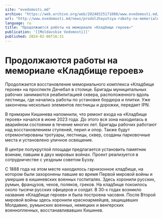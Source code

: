 ```yaml
---
site: "evedomosti.md"
archive: "https://web.archive.org/web/20240325171008/www.evedomosti.md/news/prodolzhayutsya-raboty-na-memoriale-kladbishe-geroev"
url: "http://www.evedomosti.md/news/prodolzhayutsya-raboty-na-memoriale-kladbishe-geroev"
language: ru
title: "Продолжаются работы на мемориале «Кладбище героев»"
publication: '[[Moldavskie Vedomosti]]'
published: 2024-02-06T16:31
---
```


# Продолжаются работы на мемориале «Кладбище героев»

Продолжается восстановление мемориального комплекса «Кладбище героев» на проспекте Дечебал в столице. Бригады муниципальных рабочих занимаются реабилитацией сквера, расположенного вдоль лестницы, где начались работы по установке бордюра и плитки. Уже закончены несколько элементов лестницы и дорожки, передает IPN.

В примэрии Кишинева напомнили, что ремонт входа на «Кладбище героев» начался в июне 2023 года. До этого вся зона находилась в аварийном состоянии в течение многих лет. Бригады рабочих работают над восстановлением ступеней, перил и опор. Также будут отремонтированы тротуары, лестницы, сквер, созданы парковочные места и установлено уличное освещение.

В центре полукруглой площади предлагается установить памятник воинам, павшим в двух мировых войнах. Проект реализуется в сотрудничестве с уездным советом Бузэу.

С 1888 года на этом месте находилось гарнизонное кладбище, на котором были захоронены павшие во время Первой мировой войны и умершие в кишиневских военных госпиталях. Здесь хоронили русских, румын, французов, чехов, поляков, греков. На кладбище покоилось около тысячи русских офицеров и солдат. В 30-х годах возникло название «Кладбище героев» и была построена часовня. После Второй мировой войны здесь хоронили красноармейцев, защищавших Молдавию, румынских военных, немецких и венгерских военнопленных, восстанавливавших Кишинев.